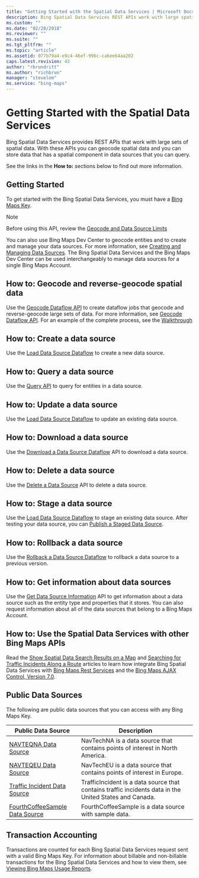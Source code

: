 ```yaml
---
title: "Getting Started with the Spatial Data Services | Microsoft Docs"
description: Bing Spatial Data Services REST APIs work with large spatial data sets, enabling you to geocode spatial data and store it in a spatial component that you can query, this article includes links to several Spatial Data Service how to articles.
ms.custom: ""
ms.date: "02/28/2018"
ms.reviewer: ""
ms.suite: ""
ms.tgt_pltfrm: ""
ms.topic: "article"
ms.assetid: 077b79a4-e9c4-46ef-996c-ca6ee64aa202
caps.latest.revision: 42
author: "rbrundritt"
ms.author: "richbrun"
manager: "stevelom"
ms.service: "bing-maps"
---
```


# Getting Started with the Spatial Data Services

Bing Spatial Data Services provides REST APIs that work with large sets of spatial data. With these APIs you can geocode spatial data and you can store data that has a spatial component in data sources that you can query.  
  
 See the links in the **How to:** sections below to find out more information.  
  
## Getting Started

To get started with the Bing Spatial Data Services, you must have a [Bing Maps Key](https://www.microsoft.com/maps/create-a-bing-maps-key.aspx).  
  
> [!NOTE]
>  Before using this API, review the [Geocode and Data Source Limits](../spatial-data-services/geocode-and-data-source-limits.md)  
  
 You can also use Bing Maps Dev Center to geocode entities and to create and manage your data sources. For more information, see [Creating and Managing Data Sources](https://msdn.microsoft.com/library/hh698204.aspx). The Bing Spatial Data Services and the Bing Maps Dev Center can be used interchangeably to manage data sources for a single Bing Maps Account.  
  
## How to: Geocode and reverse-geocode spatial data  
 Use the [Geocode Dataflow API](geocode-dataflow-api/index.md) to create dataflow jobs that geocode and reverse-geocode large sets of data. For more information, see [Geocode Dataflow API](geocode-dataflow-api/index.md). For an example of the complete process, see the [Walkthrough](geocode-dataflow-api/geocode-dataflow-walkthrough.md)  
  
## How to: Create a data source  
 Use the [Load Data Source Dataflow](data-source-management-api/load-data-source-dataflow/index.md) to create a new data source.  
  
## How to: Query a data source  
 Use the [Query API](query-api/index.md) to query for entities in a data source.  
  
## How to: Update a data source  
 Use the [Load Data Source Dataflow](data-source-management-api/load-data-source-dataflow/index.md) to update an existing data source.  
  
## How to: Download a data source  
 Use the [Download a Data Source Dataflow](data-source-management-api/download-data-source-dataflow/index.md) API to download a data source.  
  
## How to: Delete a data source  
 Use the [Delete a Data Source](data-source-management-api/delete-data-source.md) API to delete a data source.  
  
## How to: Stage a data source  
 Use the [Load Data Source Dataflow](data-source-management-api/load-data-source-dataflow/index.md) to stage an existing data source. After testing your data source, you can [Publish a Staged Data Source](data-source-management-api/load-data-source-dataflow/publish-staged-data-source.md).  
  
## How to: Rollback a data source  
 Use the [Rollback a Data Source Dataflow](data-source-management-api/rollback-data-source-dataflow.md) to rollback a data source to a previous version.  
  
## How to: Get information about data sources  
 Use the [Get Data Source Information](data-source-management-api/get-data-source-information.md) API to get information about a data source such as the entity type and properties that it stores. You can also request information about all of the data sources that belong to a Bing Maps Account.  
  
## How to: Use the Spatial Data Services with other Bing Maps APIs  
 Read the [Show Spatial Data Search Results on a Map](https://msdn.microsoft.com/library/hh305205.aspx) and [Searching for Traffic Incidents Along a Route](https://msdn.microsoft.com/library/hh779734.aspx) articles to learn how integrate Bing Spatial Data Services with [Bing Maps Rest Services](https://msdn.microsoft.com/library/ff701713.aspx) and the [Bing Maps AJAX Control, Version 7.0](https://msdn.microsoft.com/library/gg427610.aspx).  
  
## Public Data Sources  
 The following are public data sources that you can access with any Bing Maps Key.  
  
|Public Data Source|Description|  
|------------------|-----------|  
|[NAVTEQNA Data Source](public-data-sources/navteqna.md)|NavTechNA is a data source that contains points of interest in North America.|  
|[NAVTEQEU Data Source](public-data-sources/navteqeu.md)|NavTechEU is a data source that contains points of interest in Europe.|  
|[Traffic Incident Data Source](public-data-sources/traffic-incident-data-source.md)|TrafficIncident is a data source that contains traffic incidents data in the United States and Canada.|  
|[FourthCoffeeSample Data Source](public-data-sources/fourthcoffeesample.md)|FourthCoffeeSample is a data source with sample data.|  
  
## Transaction Accounting  
 Transactions are counted for each Bing Spatial Data Services request sent with a valid Bing Maps Key. For information about billable and non-billable transactions for the Bing Spatial Data Services and how to view them, see [Viewing Bing Maps Usage Reports](https://msdn.microsoft.com/library/ff859477.aspx).